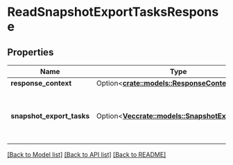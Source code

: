 # ReadSnapshotExportTasksResponse

## Properties

Name | Type | Description | Notes
------------ | ------------- | ------------- | -------------
**response_context** | Option<[**crate::models::ResponseContext**](ResponseContext.md)> |  | [optional]
**snapshot_export_tasks** | Option<[**Vec<crate::models::SnapshotExportTask>**](SnapshotExportTask.md)> | Information about one or more snapshot export tasks. | [optional]

[[Back to Model list]](../README.md#documentation-for-models) [[Back to API list]](../README.md#documentation-for-api-endpoints) [[Back to README]](../README.md)


